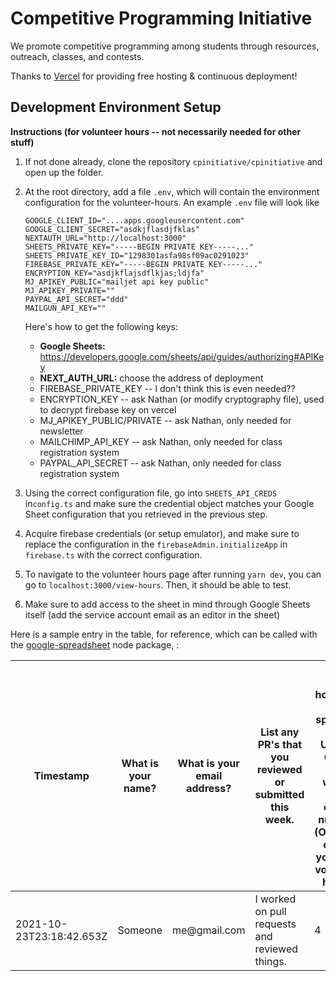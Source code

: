 # Competitive Programming Initiative

We promote competitive programming among students through resources, outreach, classes, and contests.

Thanks to [Vercel](https://vercel.com/?utm_source=cp-initiative&utm_campaign=oss) for providing free hosting & continuous deployment!

## Development Environment Setup

**Instructions (for volunteer hours -- not necessarily needed for other stuff)**

1. If not done already, clone the repository `cpinitiative/cpinitiative` and
   open up the folder.
2. At the root directory, add a file `.env`, which will contain the environment
   configuration for the volunteer-hours. An example `.env` file will look like

   ```env
   GOOGLE_CLIENT_ID="....apps.googleusercontent.com"
   GOOGLE_CLIENT_SECRET="asdkjflasdjfklas"
   NEXTAUTH_URL="http://localhost:3000"
   SHEETS_PRIVATE_KEY="-----BEGIN PRIVATE KEY-----..."
   SHEETS_PRIVATE_KEY_ID="1298301asfa98sf09ac0291023"
   FIREBASE_PRIVATE_KEY="-----BEGIN PRIVATE KEY-----..."
   ENCRYPTION_KEY="asdjkflajsdflkjas;ldjfa"
   MJ_APIKEY_PUBLIC="mailjet api key public"
   MJ_APIKEY_PRIVATE=""
   PAYPAL_API_SECRET="ddd"
   MAILGUN_API_KEY=""
   ```

   Here's how to get the following keys:

   - **Google Sheets:**
     https://developers.google.com/sheets/api/guides/authorizing#APIKey
   - **NEXT_AUTH_URL:** choose the address of deployment
   - FIREBASE_PRIVATE_KEY -- I don't think this is even needed??
   - ENCRYPTION_KEY -- ask Nathan (or modify cryptography file), used to decrypt firebase key on vercel
   - MJ_APIKEY_PUBLIC/PRIVATE -- ask Nathan, only needed for newsletter
   - MAILCHIMP_API_KEY -- ask Nathan, only needed for class registration system
   - PAYPAL_API_SECRET -- ask Nathan, only needed for class registration system

3. Using the correct configuration file, go into `SHEETS_API_CREDS`
   in`config.ts` and make sure the credential object matches your Google Sheet
   configuration that you retrieved in the previous step.
4. Acquire firebase credentials (or setup emulator), and make sure to replace
   the configuration in the `firebaseAdmin.initializeApp` in `firebase.ts` with
   the correct configuration.
5. To navigate to the volunteer hours page after running `yarn dev`, you can go
   to `localhost:3000/view-hours`. Then, it should be able to test.
6. Make sure to add access to the sheet in mind through Google Sheets itself
   (add the service account email as an editor in the sheet)

Here is a sample entry in the table, for reference, which can be called with the
[google-spreadsheet](https://www.npmjs.com/package/google-spreadsheet) node
package, :

<table>
<tr>
<th>Timestamp</th>
<th>What is your name?</th>
<th>What is your email address?</th>
<th>List any PR's that you reviewed or submitted this week.</th>
<th>How many hours did you spend on the USACO Guide this week? Enter only a number. (Optional, only if you want volunteer hours)</th>
<th>Anything else you want to tell us? (Optional)</th>
</tr>
<tbody>
<tr>
<td>2021-10-23T23:18:42.653Z</td>
<td>Someone</td>
<td>me@gmail.com</td>
<td>I worked on pull requests and reviewed things.</td>
<td>4</td>
<td>Yes, I made some stuff.</td>
</tr>
</tbody>
</table>

